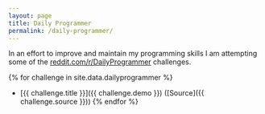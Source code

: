 ```yaml
---
layout: page
title: Daily Programmer
permalink: /daily-programmer/
---
```


In an effort to improve and maintain my programming skills I am attempting some of the 
[reddit.com/r/DailyProgrammer](http://www.reddit.com/r/DailyProgrammer) challenges.

{% for challenge in site.data.dailyprogrammer %}
*   [{{ challenge.title }}]({{ challenge.demo }}) ([Source]({{ challenge.source }}))
{% endfor %}
